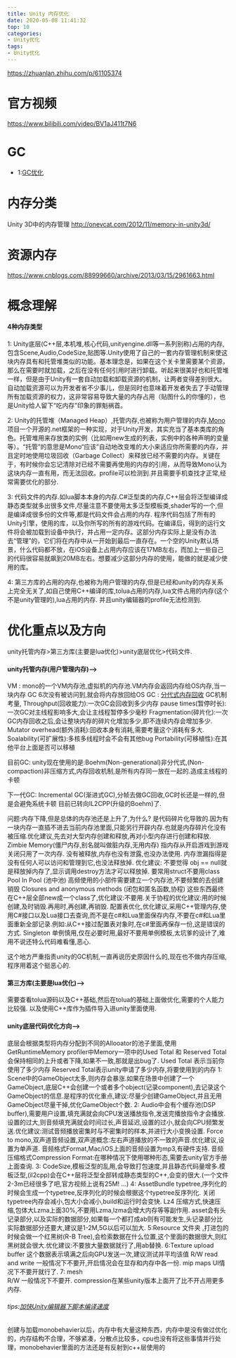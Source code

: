 ```yaml
---
title: Unity 内存优化
date: 2020-05-08 11:41:32
top: 10
categories:
- Unity优化
tags:
- Unity优化
---
```


https://zhuanlan.zhihu.com/p/61105374

# 官方视频
https://www.bilibili.com/video/BV1aJ411t7N6

# GC
* 1:[GC优化](https://mp.weixin.qq.com/s/ARNJtujrHKgxBWuanO0tpA)

# 内存分类
Unity 3D中的内存管理 http://onevcat.com/2012/11/memory-in-unity3d/

# 资源内存
https://www.cnblogs.com/88999660/archive/2013/03/15/2961663.html


# 概念理解
#### 4种内存类型
1: Unity底层(C++层,本机堆,核心代码,unityengine.dll等一系列别称)占用的内存,包含Scene,Audio,CodeSize,贴图等.Unity使用了自己的一套内存管理机制来使这块内存具有和托管堆类似的功能。基本理念是，如果在这个关卡里需要某个资源，那么在需要时就加载，之后在没有任何引用时进行卸载。听起来很美好也和托管堆一样，但是由于Unity有一套自动加载和卸载资源的机制，让两者变得差别很大。自动加载资源可以为开发者省不少事儿，但是同时也意味着开发者失去了手动管理所有加载资源的权力，这非常容易导致大量的内存占用（贴图什么的你懂的），也是Unity给人留下“吃内存”印象的罪魁祸首。

2: Unity的托管堆（Managed Heap）,托管内存,也被称为用户管理的内存,[Mono](http://www.mono-project.com/Main_Page)项目一个开源的.net框架的一种实现，对于Unity开发，其实充当了基本类库的角色。托管堆用来存放类的实例（比如用new生成的列表，实例中的各种声明的变量等）。“托管”的意思是Mono“应该”自动地改变堆的大小来适应你所需要的内存，并且定时地使用垃圾回收（Garbage Collect）来释放已经不需要的内存。关键在于，有时候你会忘记清除对已经不需要再使用的内存的引用，从而导致Mono认为这块内存一直有用，而无法回收。profile可以检测到.并且需要手机查找才正常,经常需要优化的部分.

3: 代码文件的内存.如lua脚本本身的内存.C#泛型类的内存,C++层会将泛型编译成静态类型就多出很多文件,尽量注意不要使用太多泛型模板类,shader写的一个,但是编译成很多份的文件等,都是代码文件会占用的内存.
程序代码包括了所有的Unity引擎，使用的库，以及你所写的所有的游戏代码。在编译后，得到的运行文件将会被加载到设备中执行，并占用一定内存。这部分内存实际上是没有办法去“管理”的，它们将在内存中从一开始到最后一直存在。一个空的Unity默认场景，什么代码都不放，在iOS设备上占用内存应该在17MB左右，而加上一些自己的代码很容易就飙到20MB左右。想要减少这部分内存的使用，能做的就是减少使用的库。

4: 第三方库的占用的内存,也被称为用户管理的内存,但是已经和unity的内存关系上完全无关了,如自己使用C++编译的库,tolua占用的内存,lua文件占用的内存(这个不是unity管理的),lua占用的内存. 并且unity编辑器的profile无法检测到.

# 优化重点以及方向
unity托管内存>第三方库(主要是lua优化)>unity底层优化>代码文件.

#### unity托管内存(用户管理内存)-->
VM : mono的一个VM内存池,虚拟机的内存池.VM内存会返回内存给OS内存,当一块内存 GC 6次没有被访问到,就会将内存放回给OS
GC :
[分代式内存回收](https://www.cnblogs.com/nele/p/5673215.html)
GC机制考量,
Throughput(回收能力):一次GC会回收到多少内存
pause times(暂停时长):一次GC对主线程影响多大,会让主线程暂停多少毫秒
Fragmentation(碎片化):一次GC内存回收之后,会让整块内存的碎片化增加多少,即不连续内存会增加多少.
Mutator overhead(额外消耗):回收本身有消耗,需要考量这个消耗有多大.
Soalability(可扩展性):多核多线程时会不会有其他bug
Portability(可移植性):在其他平台上面是否可以移植

目前GC:
unity现在使用的是:Boehm(Non-generational)非分代式,(Non-compaction)非压缩方式,内存回收机制,是所有内存同一放在一起的.造成主线程的卡顿

下一代GC:
Incremental GC(渐进式GC),分帧去做GC回收,GC时长还是一样的,但是会避免系统卡顿
目前已转向IL2CPP(升级的Boehm)了.


问题:内存下降,但是总体的内存池还是上升了,为什么?
是代码碎片化导致的.因为有一块内存一直插不进去当前内存池里面,只能另行开辟内存.也就是内存碎片化没有被压缩.优化建议,先去对大型内存创建和释放,再对小型内存进行创建和释放.
Zimbie Memory(僵尸内存,别名就叫做脏内存,无用内存) 
指内存从开启游戏到游戏关闭只用了一次内存.
没有被释放,内存也没有泄露,也没办法使用.
内存泄漏指得是没有任何人可以访问和管理到它,也没法释放掉.
优化建议:
不要觉得 obj == null就是释放掉内存了,显示调用destroy方法才可以释放掉.
要常用struct不要用class
Pool In Pool (池中池) 高频使用的小部件需要建立一个内存池,不要频繁的去创建销毁
Closures and anonymous methods (闭包和匿名函数,协程) 这些东西最终在C++层全部new成一个class了,优化建议:不要用.关于协程的优化建议:用的时候创建,及时销毁.再用时,再创建,再销毁.
配置表优化,优化建议,采用C++管理内存,使用C#接口以及Lua接口去查询,而不是在c#和Lua里面保存内存,不要在c#和Lua里面重新全部记录.例如:从C++接过配置表对象时,在c#里面再保存一份,这是错误的方式.
Singleton 单例慎用,仅在必要时用,最好不要用单例模板,太坑爹的设计了,难用不说还特么代码难看懂,恶心.




这个地方严重指责unity的GC机制,一直再说历史原因什么的,现在也不做内存压缩,程序用着这个挺恶心的.

#### 第三方库(主要是lua优化)-->
需要查看tolua源码以及C++基础,然后在tolua的基础上面做优化,需要的个人能力比较强.
以及使用C++库作为插件导入进unity里面使用.

#### unity底层代码优化方向-->
底层会根据类型将内存分配到不同的Allooator的池子里面,使用GetRuntimeMemory
profiler中Memory一项中的Used Total 和 Reserved Total会保持相同的上升或者下降,如果不一致,那就是出bug了.
Used Total 表示当前你使用了多少内存
Reserved Total表示unity申请了多少内存,将要使用到的内存
1: Scene中的GameObject太多,则内存会暴涨.如果在场景中创建了一个GameObject,底层C++会创建一个或者多个object(记录component),去记录这个GameObject的信息.是程序的优化重点,建议:尽量少创建GameObject,并且无用GameObject尽量干掉,优化GameObject个数.
2: Audio中会有个缓存池(DSP buffer),需要用户设置,填充满就会向CPU发送播放指令,发送完播放指令才会播放.设置的过大,则音频填充满就会时间过长,声音延迟,设置的过小,就会向CPU频繁发送.优化建议:测试音频播放密集时与不密集时的样本,并进行大小变换设置.
Force to mono,双声道音频设置,双声道概念:左右声道播放的不一致的声音.优化建议,设置为单声道.
音频格式Format,Mac/iOS上面的音频设置为mp3,有硬件支持.
音频压缩格式Compression Format:在哪种情况下使用哪种形态,需要去unity官方手册上面查询.
3: CodeSize,模板泛型的乱用,会导致打包速度,并且静态代码量增多.模板泛型,(il2cpp)会在C++层将泛型全部转成静态类型的C++,会变的很大.(一个文件2-3m已经很多了吧,官方视频上说有25M!  ...)
4: AssetBundle 
typetree,序列化的时候会生成一个typetree,反序列化的时候会根据这个typetree反序列化.
关闭typetree内存会减小,包大小会减小,build和运行时会变快.
Lz4 压缩方式,快速压缩,包体大Lzma上面30%,不要用Lzma,lzma会增大内存等等副作用.
asset会有头记录部分,以及实际的数据部分,如果每一个都打成ab则有可能发生,头记录部分比实际数据部分还要大,建议是1-2M,5G以后可以加大.
5:Resource 文件夹 ,打进包的时候会做一个红黑树(R-B Tree),会检索数据在什么位置,这个里面的数据很大,则红黑树就会很大.优化建议:不要放大量数据就行了,用ab替换.
6:Texture
upload buffer 这个数据表示填满之后向GPU发送一次,建议测试并平均该值
R/W read and write 一般情况下不要开,开启情况会在显存和内存中各一份.
mip maps UI情况下不要开就行了.
7: mesh   
R/W 一般情况下不要开. compression在某些unity版本上面开了比不开占用更多内存.


###### tips:[加快Unity编辑器下脚本编译速度](https://www.xuanyusong.com/archives/4474)


创建与加载monobehavier以后，内存中有大量这种东西，内存中是没有做过优化的，内存结构不合理，不够紧凑，分散点比较多，cpu也没有将这些事情并行处理，monobehavier里面的方法还是有反射到c++层使用的

